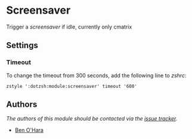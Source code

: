 Screensaver
===========

Trigger a *screensaver* if idle, currently only cmatrix

Settings
--------

### Timeout

To change the timeout from 300 seconds, add the following line to *zshrc*:

    zstyle ':dotzsh:module:screensaver' timeout '600'

Authors
-------

*The authors of this module should be contacted via the [issue tracker][1].*

  - [Ben O'Hara](https://github.com/benohara)

[1]: https://github.com/dotphiles/dotzsh/issues

